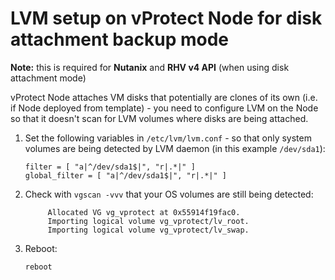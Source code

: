 # LVM setup on vProtect Node for disk attachment backup mode

**Note:** this is required for **Nutanix** and **RHV v4 API** \(when using disk attachment mode\)

vProtect Node attaches VM disks that potentially are clones of its own \(i.e. if Node deployed from template\) - you need to configure LVM on the Node so that it doesn't scan for LVM volumes where disks are being attached.

1. Set the following variables in `/etc/lvm/lvm.conf` - so that only system volumes are being detected by LVM daemon \(in this example `/dev/sda1`\):

   ```text
   filter = [ "a|^/dev/sda1$|", "r|.*|" ]
   global_filter = [ "a|^/dev/sda1$|", "r|.*|" ]
   ```

2. Check with `vgscan -vvv` that your OS volumes are still being detected:

   ```text
        Allocated VG vg_vprotect at 0x55914f19fac0.
        Importing logical volume vg_vprotect/lv_root.
        Importing logical volume vg_vprotect/lv_swap.
   ```

3. Reboot:

   ```text
   reboot
   ```


